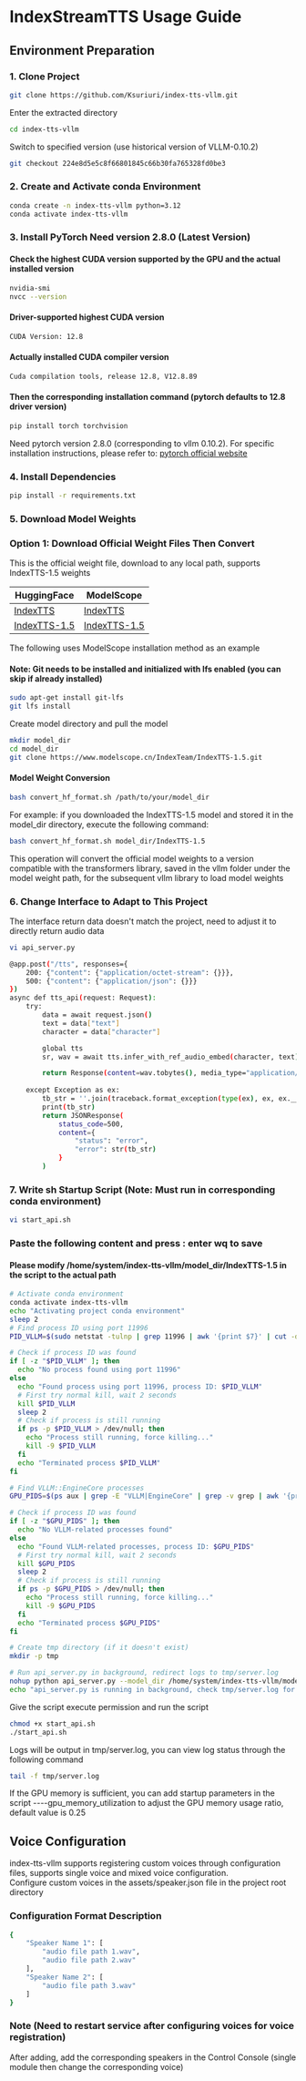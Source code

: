 # IndexStreamTTS Usage Guide

## Environment Preparation

### 1. Clone Project
```bash 
git clone https://github.com/Ksuriuri/index-tts-vllm.git
```
Enter the extracted directory
```bash
cd index-tts-vllm
```

Switch to specified version (use historical version of VLLM-0.10.2)
```bash
git checkout 224e8d5e5c8f66801845c66b30fa765328fd0be3
```

### 2. Create and Activate conda Environment
```bash 
conda create -n index-tts-vllm python=3.12
conda activate index-tts-vllm
```

### 3. Install PyTorch Need version 2.8.0 (Latest Version)
#### Check the highest CUDA version supported by the GPU and the actual installed version
```bash
nvidia-smi
nvcc --version
```
#### Driver-supported highest CUDA version
```bash
CUDA Version: 12.8
```

#### Actually installed CUDA compiler version
```bash
Cuda compilation tools, release 12.8, V12.8.89
```

#### Then the corresponding installation command (pytorch defaults to 12.8 driver version)
```bash
pip install torch torchvision
```

Need pytorch version 2.8.0 (corresponding to vllm 0.10.2). For specific installation instructions, please refer to: [pytorch official website](https://pytorch.org/get-started/locally/)

### 4. Install Dependencies
```bash 
pip install -r requirements.txt
```

### 5. Download Model Weights

### Option 1: Download Official Weight Files Then Convert
This is the official weight file, download to any local path, supports IndexTTS-1.5 weights  

| HuggingFace                                                   | ModelScope                                                          |
|---------------------------------------------------------------|---------------------------------------------------------------------|
| [IndexTTS](https://huggingface.co/IndexTeam/Index-TTS)        | [IndexTTS](https://modelscope.cn/models/IndexTeam/Index-TTS)        |
| [IndexTTS-1.5](https://huggingface.co/IndexTeam/IndexTTS-1.5) | [IndexTTS-1.5](https://modelscope.cn/models/IndexTeam/IndexTTS-1.5) |

The following uses ModelScope installation method as an example  

#### Note: Git needs to be installed and initialized with lfs enabled (you can skip if already installed)
```bash
sudo apt-get install git-lfs
git lfs install
```

Create model directory and pull the model
```bash 
mkdir model_dir
cd model_dir
git clone https://www.modelscope.cn/IndexTeam/IndexTTS-1.5.git
```

#### Model Weight Conversion
```bash 
bash convert_hf_format.sh /path/to/your/model_dir
```

For example: if you downloaded the IndexTTS-1.5 model and stored it in the model_dir directory, execute the following command:
```bash
bash convert_hf_format.sh model_dir/IndexTTS-1.5
```

This operation will convert the official model weights to a version compatible with the transformers library, saved in the vllm folder under the model weight path, for the subsequent vllm library to load model weights

### 6. Change Interface to Adapt to This Project
The interface return data doesn't match the project, need to adjust it to directly return audio data
```bash
vi api_server.py
```

```bash 
@app.post("/tts", responses={
    200: {"content": {"application/octet-stream": {}}},
    500: {"content": {"application/json": {}}}
})
async def tts_api(request: Request):
    try:
        data = await request.json()
        text = data["text"]
        character = data["character"]

        global tts
        sr, wav = await tts.infer_with_ref_audio_embed(character, text)

        return Response(content=wav.tobytes(), media_type="application/octet-stream")
        
    except Exception as ex:
        tb_str = ''.join(traceback.format_exception(type(ex), ex, ex.__traceback__))
        print(tb_str)
        return JSONResponse(
            status_code=500,
            content={
                "status": "error",
                "error": str(tb_str)
            }
        )
```

### 7. Write sh Startup Script (Note: Must run in corresponding conda environment)
```bash 
vi start_api.sh
```

### Paste the following content and press : enter wq to save  

#### Please modify /home/system/index-tts-vllm/model_dir/IndexTTS-1.5 in the script to the actual path
```bash
# Activate conda environment
conda activate index-tts-vllm 
echo "Activating project conda environment"
sleep 2
# Find process ID using port 11996
PID_VLLM=$(sudo netstat -tulnp | grep 11996 | awk '{print $7}' | cut -d'/' -f1)

# Check if process ID was found
if [ -z "$PID_VLLM" ]; then
  echo "No process found using port 11996"
else
  echo "Found process using port 11996, process ID: $PID_VLLM"
  # First try normal kill, wait 2 seconds
  kill $PID_VLLM
  sleep 2
  # Check if process is still running
  if ps -p $PID_VLLM > /dev/null; then
    echo "Process still running, force killing..."
    kill -9 $PID_VLLM
  fi
  echo "Terminated process $PID_VLLM"
fi

# Find VLLM::EngineCore processes
GPU_PIDS=$(ps aux | grep -E "VLLM|EngineCore" | grep -v grep | awk '{print $2}')

# Check if process ID was found
if [ -z "$GPU_PIDS" ]; then
  echo "No VLLM-related processes found"
else
  echo "Found VLLM-related processes, process ID: $GPU_PIDS"
  # First try normal kill, wait 2 seconds
  kill $GPU_PIDS
  sleep 2
  # Check if process is still running
  if ps -p $GPU_PIDS > /dev/null; then
    echo "Process still running, force killing..."
    kill -9 $GPU_PIDS
  fi
  echo "Terminated process $GPU_PIDS"
fi

# Create tmp directory (if it doesn't exist)
mkdir -p tmp

# Run api_server.py in background, redirect logs to tmp/server.log
nohup python api_server.py --model_dir /home/system/index-tts-vllm/model_dir/IndexTTS-1.5 --port 11996 > tmp/server.log 2>&1 &
echo "api_server.py is running in background, check tmp/server.log for logs"
```

Give the script execute permission and run the script
```bash 
chmod +x start_api.sh
./start_api.sh
```

Logs will be output in tmp/server.log, you can view log status through the following command
```bash
tail -f tmp/server.log
```

If the GPU memory is sufficient, you can add startup parameters in the script ----gpu_memory_utilization to adjust the GPU memory usage ratio, default value is 0.25

## Voice Configuration

index-tts-vllm supports registering custom voices through configuration files, supports single voice and mixed voice configuration.  
Configure custom voices in the assets/speaker.json file in the project root directory

### Configuration Format Description
```bash
{
    "Speaker Name 1": [
        "audio file path 1.wav",
        "audio file path 2.wav"
    ],
    "Speaker Name 2": [
        "audio file path 3.wav"
    ]
}
```

### Note (Need to restart service after configuring voices for voice registration)

After adding, add the corresponding speakers in the Control Console (single module then change the corresponding voice)

